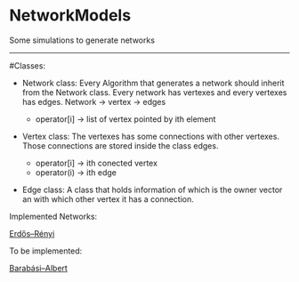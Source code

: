 NetworkModels
=============

Some simulations to generate networks

******

#Classes: 

- Network class:
Every Algorithm that generates a network should inherit from the Network class.
Every network has vertexes and every vertexes has edges.
Network -> vertex -> edges
    - operator[i] -> list of vertex pointed by ith element

- Vertex class:
The vertexes has some connections with other vertexes.
Those connections are stored inside the class edges.
    - operator[i] -> ith conected vertex
    - operator(i) -> ith edge

- Edge class:
A class that holds information of which is the owner vector an with which other
vertex it has a connection.

Implemented Networks:

[Erdős–Rényi](http://en.wikipedia.org/wiki/Erd%C5%91s%E2%80%93R%C3%A9nyi_model)

To be implemented:

[Barabási–Albert](http://en.wikipedia.org/wiki/Barabasi-Albert_model)

